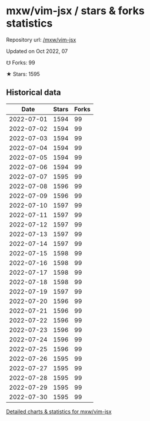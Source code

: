 # mxw/vim-jsx / stars & forks statistics

Repository url: [/mxw/vim-jsx](https://github.com/mxw/vim-jsx)

Updated on Oct 2022, 07

☋ Forks: 99

★ Stars: 1595

## Historical data
| Date | Stars | Forks |
|------|-------|-------|
| 2022-07-01 | 1594 | 99 | 
| 2022-07-02 | 1594 | 99 | 
| 2022-07-03 | 1594 | 99 | 
| 2022-07-04 | 1594 | 99 | 
| 2022-07-05 | 1594 | 99 | 
| 2022-07-06 | 1594 | 99 | 
| 2022-07-07 | 1595 | 99 | 
| 2022-07-08 | 1596 | 99 | 
| 2022-07-09 | 1596 | 99 | 
| 2022-07-10 | 1597 | 99 | 
| 2022-07-11 | 1597 | 99 | 
| 2022-07-12 | 1597 | 99 | 
| 2022-07-13 | 1597 | 99 | 
| 2022-07-14 | 1597 | 99 | 
| 2022-07-15 | 1598 | 99 | 
| 2022-07-16 | 1598 | 99 | 
| 2022-07-17 | 1598 | 99 | 
| 2022-07-18 | 1598 | 99 | 
| 2022-07-19 | 1597 | 99 | 
| 2022-07-20 | 1596 | 99 | 
| 2022-07-21 | 1596 | 99 | 
| 2022-07-22 | 1596 | 99 | 
| 2022-07-23 | 1596 | 99 | 
| 2022-07-24 | 1596 | 99 | 
| 2022-07-25 | 1596 | 99 | 
| 2022-07-26 | 1595 | 99 | 
| 2022-07-27 | 1595 | 99 | 
| 2022-07-28 | 1595 | 99 | 
| 2022-07-29 | 1595 | 99 | 
| 2022-07-30 | 1595 | 99 | 


[Detailed charts & statistics for mxw/vim-jsx](https://reviewgithub.com/rep/mxw/vim-jsx)
